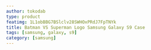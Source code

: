```yaml
---
author: tokodab
type: product
featimg: 1L1obBBG7BSlclv28SWHOxPRdJ7FpTNYk
title: Batman VS Superman Logo Samsung Galaxy S9 Case
tags: [samsung, galaxy, s9]
category: [samsung]
---
```

